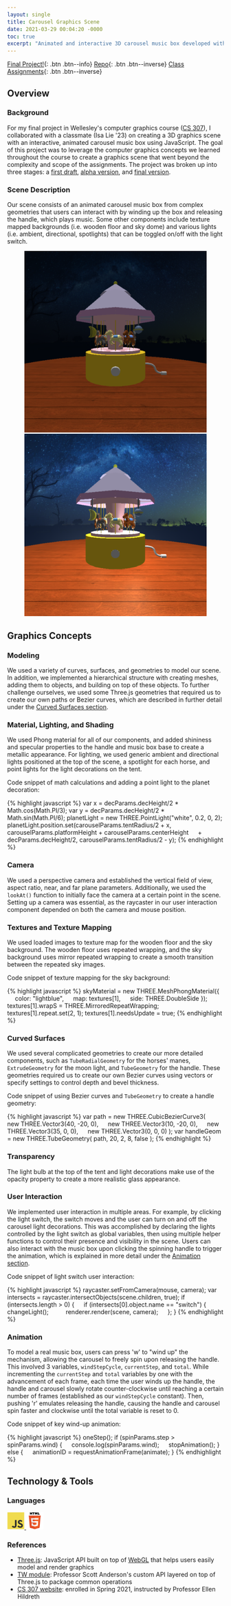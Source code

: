 ```yaml
---
layout: single
title: Carousel Graphics Scene
date: 2021-03-29 00:04:20 -0000
toc: true
excerpt: "Animated and interactive 3D carousel music box developed with Three.js."
---
```


[Final Project!][project]{: .btn .btn--info}
[Repo][repo]{: .btn .btn--inverse}
[Class Assignments][assignments]{: .btn .btn--inverse}

## Overview

### Background

For my final project in Wellesley's computer graphics course ([CS 307][cs307]), I collaborated with a classmate (Isa Lie '23) on creating a 3D graphics scene with an interactive, animated carousel music box using JavaScript. The goal of this project was to leverage the computer graphics concepts we learned throughout the course to create a graphics scene that went beyond the complexity and scope of the assignments. The project was broken up into three stages: a [first draft][draft], [alpha version][alpha], and [final version][project].

### Scene Description

Our scene consists of an animated carousel music box from complex geometries that users can interact with by winding up the box and releasing the handle, which plays music. Some other components include texture mapped backgrounds (i.e. wooden floor and sky dome) and various lights (i.e. ambient, directional, spotlights) that can be toggled on/off with the light switch.

<figure class="half">
  <a href="/assets/images/carousel-lights-off.png"><img src="/assets/images/carousel-lights-off.png"></a>
  <a href="/assets/images/carousel-lights-on.png"><img src="/assets/images/carousel-lights-on.png"></a>
</figure>

## Graphics Concepts

### Modeling

We used a variety of curves, surfaces, and geometries to model our scene. In addition, we implemented a hierarchical structure with creating meshes, adding them to objects, and building on top of these objects. To further challenge ourselves, we used some Three.js geometries that required us to create our own paths or Bezier curves, which are described in further detail under the [Curved Surfaces section](#curved-surfaces).

### Material, Lighting, and Shading

We used Phong material for all of our components, and added shininess and specular properties to the handle and music box base to create a metallic appearance. For lighting, we used generic ambient and directional lights positioned at the top of the scene, a spotlight for each horse, and point lights for the light decorations on the tent.

Code snippet of math calculations and adding a point light to the planet decoration:

{% highlight javascript %}
var x = decParams.decHeight/2 * Math.cos(Math.PI/3);
var y = decParams.decHeight/2 * Math.sin(Math.PI/6);
planetLight = new THREE.PointLight("white", 0.2, 0, 2);
planetLight.position.set(carouselParams.tentRadius/2 + x, carouselParams.platformHeight + carouselParams.centerHeight
  + decParams.decHeight/2, carouselParams.tentRadius/2 - y);
{% endhighlight %}

### Camera

We used a perspective camera and established the vertical field of view, aspect ratio, near, and far plane parameters. Additionally, we used the `lookAt()` function to initially face the camera at a certain point in the scene. Setting up a camera was essential, as the raycaster in our user interaction component depended on both the camera and mouse position.

### Textures and Texture Mapping

We used loaded images to texture map for the wooden floor and the sky background. The wooden floor uses repeated wrapping, and the sky background uses mirror repeated wrapping to create a smooth transition between the repeated sky images.

Code snippet of texture mapping for the sky background:

{% highlight javascript %}
skyMaterial = new THREE.MeshPhongMaterial({
  color: "lightblue",
  map: textures[1],
  side: THREE.DoubleSide
});
textures[1].wrapS = THREE.MirroredRepeatWrapping;
textures[1].repeat.set(2, 1);
textures[1].needsUpdate = true;
{% endhighlight %}

### Curved Surfaces

We used several complicated geometries to create our more detailed components, such as `TubeRadialGeometry` for the horses' manes, `ExtrudeGeometry` for the moon light, and `TubeGeometry` for the handle. These geometries required us to create our own Bezier curves using vectors or specify settings to control depth and bevel thickness.

Code snippet of using Bezier curves and `TubeGeometry` to create a handle geometry:

{% highlight javascript %}
var path = new THREE.CubicBezierCurve3(
  new THREE.Vector3(40, -20, 0),
  new THREE.Vector3(10, -20, 0),
  new THREE.Vector3(35, 0, 0),
  new THREE.Vector3(0, 0, 0)
);
var handleGeom = new THREE.TubeGeometry( path, 20, 2, 8, false );
{% endhighlight %}

### Transparency

The light bulb at the top of the tent and light decorations make use of the opacity property to create a more realistic glass appearance.

### User Interaction

We implemented user interaction in multiple areas. For example, by clicking the light switch, the switch moves and the user can turn on and off the carousel light decorations. This was accomplished by declaring the lights controlled by the light switch as global variables, then using multiple helper functions to control their presence and visibility in the scene. Users can also interact with the music box upon clicking the spinning handle to trigger the animation, which is explained in more detail under the [Animation section](#animation).

Code snippet of light switch user interaction:

{% highlight javascript %}
raycaster.setFromCamera(mouse, camera);
var intersects = raycaster.intersectObjects(scene.children, true);
if (intersects.length > 0) {
  if (intersects[0].object.name == "switch") {
    changeLight();
    renderer.render(scene, camera);
  };
}
{% endhighlight %}

### Animation

To model a real music box, users can press 'w' to "wind up" the mechanism, allowing the carousel to freely spin upon releasing the handle. This involved 3 variables, `windStepCycle`, `currentStep`, and `total`. While incrementing the `currentStep` and `total` variables by one with the advancement of each frame, each time the user winds up the handle, the handle and carousel slowly rotate counter-clockwise until reaching a certain number of frames (established as our `windStepCycle` constant). Then, pushing 'r' emulates releasing the handle, causing the handle and carousel spin faster and clockwise until the total variable is reset to 0.

Code snippet of key wind-up animation:

{% highlight javascript %}
oneStep();
if (spinParams.step > spinParams.wind) {
  console.log(spinParams.wind);
  stopAnimation();
} else {
  animationID = requestAnimationFrame(animate);
}
{% endhighlight %}

## Technology & Tools

### Languages

<div class="tech-logos">
  <a href="https://developer.mozilla.org/en-US/docs/Web/JavaScript" target="_blank" rel="noreferrer"> <img src="https://raw.githubusercontent.com/devicons/devicon/master/icons/javascript/javascript-original.svg" alt="javascript" width="40" height="40"/> </a>
  <a href="https://www.w3.org/html/" target="_blank" rel="noreferrer"> <img src="https://raw.githubusercontent.com/devicons/devicon/master/icons/html5/html5-original-wordmark.svg" alt="html5" width="40" height="40"/> </a>
</div>

### References

* [Three.js][three-js]: JavaScript API built on top of [WebGL][webgl] that helps users easily model and render graphics
* [TW module][tw]: Professor Scott Anderson's custom API layered on top of Three.js to package common operations
* [CS 307 website][cs307]: enrolled in Spring 2021, instructed by Professor Ellen Hildreth
  
[project]:     https://peyton-a-wang.github.io/cs307-wellesley-cg/project-final/final-scene.html
[repo]:        https://github.com/peyton-a-wang/cs307-wellesley-cg/tree/master/project-final
[assignments]: https://peyton-a-wang.github.io/cs307-wellesley-cg/
[draft]:       https://peyton-a-wang.github.io/cs307-wellesley-cg/hw4/hwk4-creative-scene.html
[alpha]:       https://peyton-a-wang.github.io/cs307-wellesley-cg/project-alpha/demo.html
[three-js]:    https://threejs.org/
[webgl]:       https://registry.khronos.org/webgl/specs/latest/2.0/
[tw]:          https://cs.wellesley.edu/~cs307/threejs/libs/tw-documented.shtml
[cs307]:       https://cs.wellesley.edu/~cs307/
